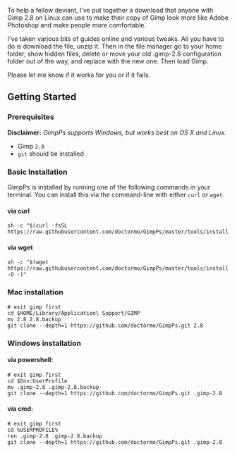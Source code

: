 To help a fellow deviant, I've put together a download that anyone with Gimp 2.8 on Linux can use to make their copy of Gimp look more like Adobe Photoshop and make people more comfortable.

I've taken various bits of guides online and various tweaks.
All you have to do is download the file, unzip it.
Then in the file manager go to your home folder, show hidden files, delete or move your old .gimp-2.8 configuration folder out of the way, and replace with the new one.
Then load Gimp.

Please let me know if it works for you or if it fails.

## Getting Started

### Prerequisites

__Disclaimer:__ _GimpPs supports Windows, but works best on OS X and Linux._

* Gimp `2.8`
* `git` should be installed

### Basic Installation

GimpPs is installed by running one of the following commands in your terminal. You can install this via the command-line with either `curl` or `wget`.

#### via curl

```shell
sh -c "$(curl -fsSL https://raw.githubusercontent.com/doctormo/GimpPs/master/tools/install.sh)"
```

#### via wget

```shell
sh -c "$(wget https://raw.githubusercontent.com/doctormo/GimpPs/master/tools/install.sh -O -)"
```

### Mac installation

	# exit gimp first
	cd $HOME/Library/Application\ Support/GIMP
	mv 2.8 2.8.backup
	git clone --depth=1 https://github.com/doctormo/GimpPs.git 2.8

### Windows installation

#### via powershell:

	# exit gimp first
	cd $Env:UserProfile
	mv .gimp-2.8 .gimp-2.8.backup
	git clone --depth=1 https://github.com/doctormo/GimpPs.git .gimp-2.8

#### via cmd:

	# exit gimp first
	cd %USERPROFILE%
	ren .gimp-2.8 .gimp-2.8.backup
	git clone --depth=1 https://github.com/doctormo/GimpPs.git .gimp-2.8
